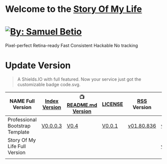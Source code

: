 Welcome to the
[Story Of My Life][1]
=====================


[![By: Samuel Betio](https://github.com/samuelbetio/storyofmylife/blob/code.svg/logo.svg)][1]
==================================================
Pixel-perfect   Retina-ready   Fast   Consistent   Hackable   No tracking


Update Version
==============
> A Shields.IO with full featured. Now your service just got the customizable badge code.svg.

|NAME Full Version              |[Index Version][2]|:tv: [README.md Version][3]| [LICENSE][4]|[RSS][5] Version|[Full Version][6]|
|-------------------------------|--------------------- |-----------------------|-------------|----------------|-----------------|
|Professional Bootstrap Template|[V0.0.0.3][7]         |[V0.4][8]              |[V0.0.1][9]  |[v01.80.836][10]|[v5.80836][11]   |
|Story Of My Life Full Version  |                      |                       |             |                |[v02.01.0001][12]|
|                               |                      |                       |             |                |                 |

[1]: https://samuelbetio.github.io/storyofmylife
[2]: #index-version
[3]: #readmemd-version
[4]: #license
[5]: #rss-version
[6]: #full-version
[7]: https://github.com/samuelbetio/storyofmylife/releases/tag/v0.0.0.3
[8]: https://github.com/samuelbetio/storyofmylife/releases/tag/v0.4
[9]: https://github.com/samuelbetio/storyofmylife/releases/tag/v0.0.1
[10]: https://github.com/samuelbetio/storyofmylife/releases/tag/v01.80.3462.5836
[11]: https://github.com/samuelbetio/storyofmylife/releases/tag/v5.80.3462.5836
[12]: https://github.com/samuelbetio/storyofmylife/releases/tag/v02.04.0001.0001
[som-image]: https://github.com/samuelbetio/storyofmylife/blob/master/assets/img/logo.png
[som-url]: https://github.com/samuelbetio/storyofmylife/releases
